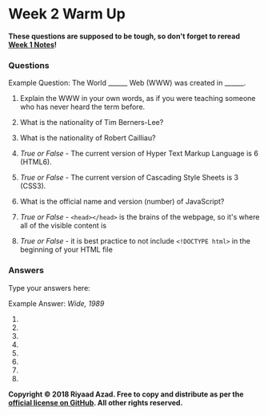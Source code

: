 # Week 2 Warm Up

**These questions are supposed to be tough, so don't forget to reread [Week 1 Notes](https://ra-coding-club.github.io/week-1/)!**

### Questions

Example Question: The World ______ Web (WWW) was created in ______.

1. Explain the WWW in your own words, as if you were teaching someone who has never heard the term before.

2. What is the nationality of Tim Berners-Lee?

3. What is the nationality of Robert Cailliau?

4. *True or False* - The current version of Hyper Text Markup Language is 6 (HTML6).

5. *True or False* - The current version of Cascading Style Sheets is 3 (CSS3).

6. What is the official name and version (number) of JavaScript?

7. *True or False* - `<head></head>` is the brains of the webpage, so it's where all of the visible content is

8. *True or False* - it is best practice to not include `<!DOCTYPE html>` in the beginning of your HTML file

### Answers

Type your answers here:

Example Answer: *Wide, 1989*

1. 

2. 

3. 

4. 

5. 

6. 

7. 

8. 

**Copyright &copy; 2018 Riyaad Azad. Free to copy and distribute as per the [official license on GitHub](https://github.com/ra-coding-club/coding-club/blob/master/LICENSE). All other rights reserved.** 
